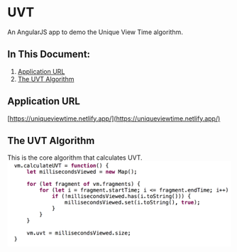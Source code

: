 # UVT
An AngularJS app to demo the Unique View Time algorithm.

## In This Document:
1. [Application URL](#application-url)
2. [The UVT Algorithm](#the-uvt-algorithm)

## Application URL
[https://uniqueviewtime.netlify.app/](https://uniqueviewtime.netlify.app/)


## The UVT Algorithm
This is the core algorithm that calculates UVT.
![alt text](images/uvt-algorithm.png "UVT Algorithm")

